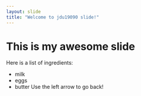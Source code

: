 ```yaml
---
layout: slide
title: "Welcome to jdu19090 slide!"
---
```

# This is my awesome slide
Here is a list of ingredients:
- milk
- eggs
- butter
Use the left arrow to go back!
